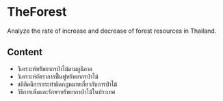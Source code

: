 # TheForest
Analyze the rate of increase and decrease of forest resources in Thailand.

## Content
- วิเคราะห์ทรัพยากรป่าไม้ตามภูมิภาค
- วิเคราะห์อัตราการฟื้นฟูทรัพยากรป่าไม้
- สถิติคดีการกระทำผิดกฎหมายเกี่ยวกับการป่าไม้
- วิธีการเพิ่มและรักษาทรัพยากรป่าไม้ในประเทศ
